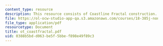 ```yaml
---
content_type: resource
description: This resource consists of Coastline Fractal construction.
file: https://ol-ocw-studio-app-qa.s3.amazonaws.com/courses/18-385j-nonlinear-dynamics-and-chaos-fall-2004/0388b5bdd063be5f5bbef898e49f89c3_ot_coastfractal.pdf
file_type: application/pdf
resourcetype: Document
title: ot_coastfractal.pdf
uid: 0388b5bd-d063-be5f-5bbe-f898e49f89c3
---
```

